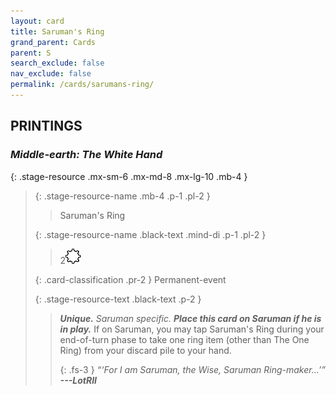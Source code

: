 ```yaml
---
layout: card
title: Saruman's Ring
grand_parent: Cards
parent: S
search_exclude: false
nav_exclude: false
permalink: /cards/sarumans-ring/
---
```


## PRINTINGS


### _Middle-earth: The White Hand_

{: .stage-resource .mx-sm-6 .mx-md-8 .mx-lg-10 .mb-4 }
> {: .stage-resource-name .mb-4 .p-1 .pl-2 }
> > <div class="card-mp"></div>
> > <div class="card-name">Saruman's Ring</div>
>
> {: .stage-resource-name .black-text .mind-di .p-1 .pl-2 }
> > 2![](/assets/images/stage-point.svg)
>
> {: .card-classification .pr-2 }
> Permanent-event
>
> {: .stage-resource-text .black-text .p-2 }
> > _**Unique.**_ _Saruman specific._ ***Place this card on Saruman if he is in play.*** If on Saruman, you may tap Saruman's Ring during your end-of-turn phase to take one ring item (other than The One Ring) from your discard pile to your hand. 
> > 
> > {: .fs-3 } 
> > _“‘For I am Saruman, the Wise, Saruman Ring-maker...’”_ ***---&#65279;LotRII*** 
> 
